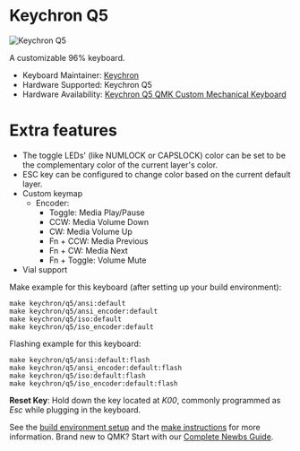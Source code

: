 # Keychron Q5

![Keychron Q5](https://i.imgur.com/hgBjdtTh.jpg)

A customizable 96% keyboard.

* Keyboard Maintainer: [Keychron](https://github.com/keychron)
* Hardware Supported: Keychron Q5
* Hardware Availability: [Keychron Q5 QMK Custom Mechanical Keyboard](https://www.keychron.com/products/keychron-q5-qmk-custom-mechanical-keyboard)

# Extra features

- The toggle LEDs' (like NUMLOCK or CAPSLOCK) color can be set to be the complementary color of the current layer's color.
- ESC key can be configured to change color based on the current default layer.
- Custom keymap
  - Encoder:
    - Toggle: Media Play/Pause
    - CCW: Media Volume Down
    - CW: Media Volume Up
    - Fn + CCW: Media Previous
    - Fn + CW: Media Next
    - Fn + Toggle: Volume Mute
- Vial support

Make example for this keyboard (after setting up your build environment):

    make keychron/q5/ansi:default
    make keychron/q5/ansi_encoder:default
    make keychron/q5/iso:default
    make keychron/q5/iso_encoder:default

Flashing example for this keyboard:

    make keychron/q5/ansi:default:flash
    make keychron/q5/ansi_encoder:default:flash
    make keychron/q5/iso:default:flash
    make keychron/q5/iso_encoder:default:flash

**Reset Key**: Hold down the key located at *K00*, commonly programmed as *Esc* while plugging in the keyboard.

See the [build environment setup](https://docs.qmk.fm/#/getting_started_build_tools) and the [make instructions](https://docs.qmk.fm/#/getting_started_make_guide) for more information. Brand new to QMK? Start with our [Complete Newbs Guide](https://docs.qmk.fm/#/newbs).